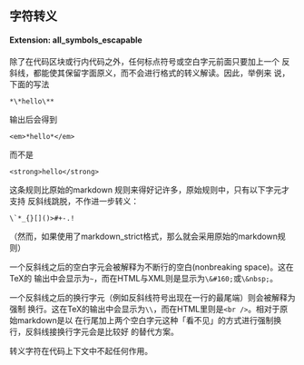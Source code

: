 
## 字符转义

#### Extension: all_symbols_escapable

除了在代码区块或行内代码之外，任何标点符号或空白字元前面只要加上一个
反斜线，都能使其保留字面原义，而不会进行格式的转义解读。因此，举例来
说，下面的写法

```
*\*hello\**
```
输出后会得到

```
<em>*hello*</em>
```
而不是

```
<strong>hello</strong>
```
这条规则比原始的markdown 规则来得好记许多，原始规则中，只有以下字元才支持
反斜线跳脱，不作进一步转义：
```
\`*_{}[]()>#+-.!
```
（然而，如果使用了markdown_strict格式，那么就会采用原始的markdown规则）

一个反斜线之后的空白字元会被解释为不断行的空白(nonbreaking space)。这在TeX的
输出中会显示为`~`，而在HTML与XML则是显示为`\&#160;`或`\&nbsp;`。

一个反斜线之后的换行字元（例如反斜线符号出现在一行的最尾端）则会被解释为强制
换行。这在TeX的输出中会显示为`\\`，而在HTML里则是`<br />`。相对于原始markdown是以
在行尾加上两个空白字元这种「看不见」的方式进行强制换行，反斜线接换行字元会是比较好
的替代方案。

转义字符在代码上下文中不起任何作用。